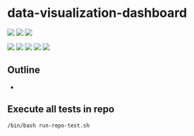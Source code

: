 # data-visualization-dashboard

![](https://img.shields.io/badge/language-markdown-blue)
![](https://img.shields.io/badge/technology-dashboard-blue)
![](https://img.shields.io/badge/development%20year-2021-orange)

![](https://img.shields.io/github/languages/top/shijiansu/data-visualization-dashboard)
![](https://img.shields.io/github/languages/count/shijiansu/data-visualization-dashboard)
![](https://img.shields.io/github/languages/code-size/shijiansu/data-visualization-dashboard)
![](https://img.shields.io/github/repo-size/shijiansu/data-visualization-dashboard)
![](https://img.shields.io/github/last-commit/shijiansu/data-visualization-dashboard?color=red)

## Outline

- 

## Execute all tests in repo

`/bin/bash run-repo-test.sh`
